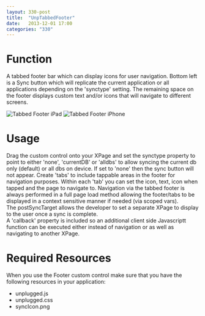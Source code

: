 ```yaml
---
layout: 330-post
title:  "UnpTabbedFooter"
date:   2013-12-01 17:00
categories: "330"
---
```


# Function
A tabbed footer bar which can display icons for user navigation. Bottom left is a Sync button which will replicate the current application or all applications depending on the 'synctype' setting. 
The remaining space on the footer displays custom text and/or icons that will navigate to different screens.

![Tabbed Footer iPad](http://teamstudio.s3.amazonaws.com/images/tabbedfooter-ipad.png)
![Tabbed Footer iPhone](http://teamstudio.s3.amazonaws.com/images/tabbedfooter-iphone.png)

# Usage
Drag the custom control onto your XPage and set the synctype property to point to either 'none', 'currentDB' or 'alldbs' to allow syncing the current db only (default) or all dbs on device. If set to 'none' then the sync button will not appear. 
Create 'tabs' to include tappable areas in the footer for navigation purposes. Within each 'tab' you can set the icon, text, icon when tapped and the page to navigate to. Navigation via the tabbed footer is always performed in a full page load method allowing the footer/tabs to be displayed in a context sensitive manner if needed (via scoped vars).
<br/>
The postSyncTarget allows the developer to set a separate XPage to display to the user once a sync is complete.
<br/>
A 'callback' property is included so an additional client side Javascriptt function can be executed either instead of navigation or as well as navigating to another XPage.

<script src="https://gist.github.com/whitemx/7528015.js"></script>

# Required Resources
When you use the Footer custom control make sure that you have the following resources in your application:
* unplugged.js
* unplugged.css
* syncIcon.png

